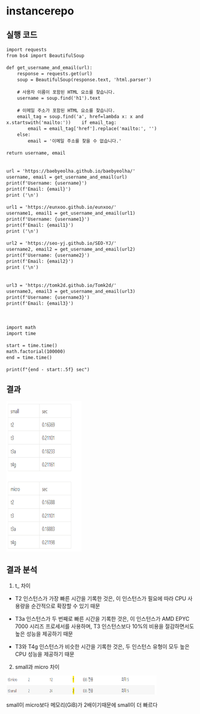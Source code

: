 # instancerepo

## 실행 코드

    import requests
    from bs4 import BeautifulSoup

    def get_username_and_email(url):
        response = requests.get(url)
        soup = BeautifulSoup(response.text, 'html.parser')

        # 사용자 이름이 포함된 HTML 요소를 찾습니다.
        username = soup.find('h1').text

        # 이메일 주소가 포함된 HTML 요소를 찾습니다.
        email_tag = soup.find('a', href=lambda x: x and x.startswith('mailto:'))    if email_tag:
            email = email_tag['href'].replace('mailto:', '')
        else:
            email = '이메일 주소를 찾을 수 없습니다.'

    return username, email


    url = 'https://baebyeolha.github.io/baebyeolha/'
    username, email = get_username_and_email(url)
    print(f'Username: {username}')
    print(f'Email: {email}')
    print ('\n')

    url1 = 'https://eunxoo.github.io/eunxoo/'
    username1, email1 = get_username_and_email(url1)
    print(f'Username: {username1}')
    print(f'Email: {email1}')
    print ('\n')

    url2 = 'https://seo-yj.github.io/SEO-YJ/'
    username2, email2 = get_username_and_email(url2)
    print(f'Username: {username2}')
    print(f'Email: {email2}')
    print ('\n')


    url3 = 'https://tomk2d.github.io/Tomk2d/'
    username3, email3 = get_username_and_email(url3)
    print(f'Username: {username3}')
    print(f'Email: {email3}')



    import math
    import time

    start = time.time()
    math.factorial(100000)
    end = time.time()

    print(f"{end - start:.5f} sec")


## 결과

<img src="./1.png" width="200" height="400"/>

## 결과 분석

1. t_ 차이
- T2 인스턴스가 가장 빠른 시간을 기록한 것은, 이 인스턴스가 필요에 따라 CPU 사용량을 순간적으로 확장할 수 있기 때문<br>

- T3a 인스턴스가 두 번째로 빠른 시간을 기록한 것은, 이 인스턴스가 AMD EPYC 7000 시리즈 프로세서를 사용하며, T3 인스턴스보다 10%의 비용을 절감하면서도 높은 성능을 제공하기 때문<br>

- T3와 T4g 인스턴스가 비슷한 시간을 기록한 것은, 두 인스턴스 유형이 모두 높은 CPU 성능을 제공하기 때문<br>

2. small과 micro 차이

<img src="./2.png" width="400" height="50"/>

small이 micro보다 메모리(GiB)가 2배이기때문에 small이 더 빠르다


